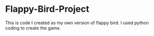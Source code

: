 # Flappy-Bird-Project
This is code I created as my own version of flappy bird. I used python coding to create the game.
